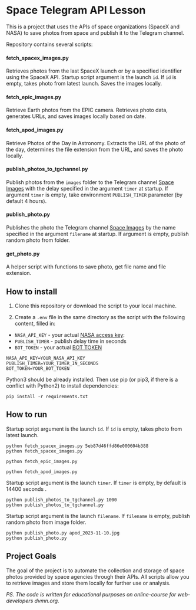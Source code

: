 # Space Telegram API Lesson

This is a project that uses the APIs of space organizations (SpaceX and NASA) to save photos from space and publish it to the Telegram channel.

Repository contains several scripts:

#### fetch_spacex_images.py
Retrieves photos from the last SpaceX launch or by a specified identifier using the SpaceX API.
Startup script argument is the launch `id`. If `id` is empty, takes photo from latest launch.
Saves the images locally.
#### fetch_epic_images.py

Retrieve Earth photos from the EPIC camera. Retrieves photo data, generates URLs, and saves images locally based on date.

#### fetch_apod_images.py
Retrieve Photos of the Day in Astronomy.
Extracts the URL of the photo of the day, determines the file extension from the URL, and saves the photo locally.

#### publish_photos_to_tgchannel.py
Publish photos from the ``images`` folder to the Telegram channel [Space Images](https://t.me/space_imagess) with the delay specified in the argument `timer` at startup.
If argument `timer` is empty, take environment `PUBLISH_TIMER` parameter (by default 4 hours).

#### publish_photo.py
Publishes the photo the Telegram channel [Space Images](https://t.me/space_imagess) by the name specified in the argument `filename` at startup. If argument is empty, publish random photo from folder. 

#### get_photo.py
A helper script with functions to save photo, get file name and file extension.


## How to install
1. Clone this repository or download the script to your local machine.

2. Create a `.env` file in the same directory as the script with the following content, filled in:
  * `NASA_API_KEY` - your actual [NASA access key](https://api.nasa.gov/):
  * `PUBLISH_TIMER` - publish delay time in seconds
  * `BOT_TOKEN` - your actual [BOT TOKEN](https://t.me/BotFather)
```
NASA_API_KEY=YOUR_NASA_API_KEY
PUBLISH_TIMER=YOUR_TIMER_IN_SECONDS
BOT_TOKEN=YOUR_BOT_TOKEN
```
Python3 should be already installed. Then use pip (or pip3, if there is a conflict with Python2) to install dependencies:
```
pip install -r requirements.txt
```
## How to run
Startup script argument is the launch `id`. If `id` is empty, takes photo from latest launch.
```
python fetch_spacex_images.py 5eb87d46ffd86e000604b388
python fetch_spacex_images.py
```
```
python fetch_epic_images.py
```
```
python fetch_apod_images.py
```
Startup script argument is the launch `timer`. If `timer` is empty, by default is 14400 seconds .
```
python publish_photos_to_tgchannel.py 1000
python publish_photos_to_tgchannel.py
```
Startup script argument is the launch `filename`. If `filename` is empty, publish random photo from image folder.
```
python publish_photo.py apod_2023-11-10.jpg
python publish_photo.py 
```
## Project Goals
The goal of the project is to automate the collection and storage of space photos provided by space agencies through their APIs. All scripts allow you to retrieve images and store them locally for further use or analysis.

*PS. The code is written for educational purposes on online-course for web-developers dvmn.org.*

